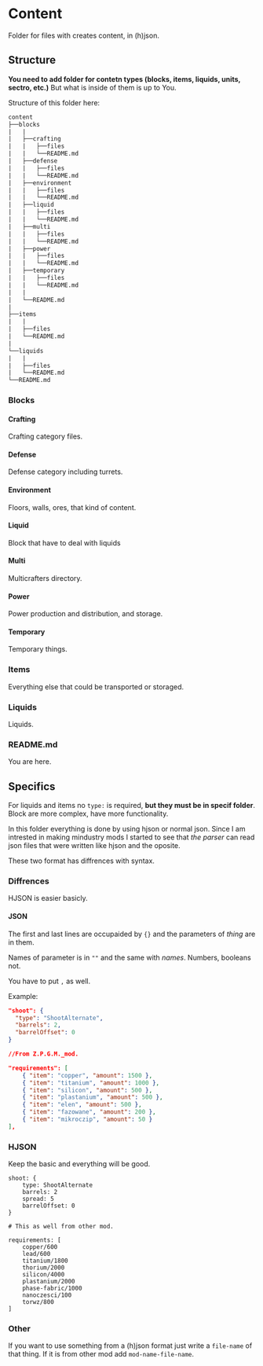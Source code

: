 # Content

Folder for files with creates content, in (h)json.

## Structure

**You need to add folder for contetn types (blocks, items, liquids, units, sectro, etc.)** But what is inside of them is up to You.

Structure of this folder here:

```txt
content
├──blocks
|   |
|   ├──crafting
|   |   ├──files
|   |   └──README.md
|   ├──defense
|   |   ├──files
|   |   └──README.md
|   ├──environment
|   |   ├──files
|   |   └──README.md
|   ├──liquid
|   |   ├──files
|   |   └──README.md
|   ├──multi
|   |   ├──files
|   |   └──README.md
|   ├──power
|   |   ├──files
|   |   └──README.md
|   ├──temporary
|   |   ├──files
|   |   └──README.md
|   |
|   └──README.md
|
├──items
|   |
|   ├──files
|   └──README.md
|
└──liquids
|   |   
|   ├──files
|   └──README.md
└──README.md
```

### Blocks

#### Crafting

Crafting category files.

#### Defense

Defense category including turrets.

#### Environment

Floors, walls, ores, that kind of content.

#### Liquid

Block that have to deal with liquids

#### Multi

Multicrafters directory.

#### Power

Power production and distribution, and storage.

#### Temporary

Temporary things.

### Items

Everything else that could be transported or storaged.

### Liquids

Liquids.

### README.md

You are here.

## Specifics

For liquids and items no `type:` is required, **but they must be in specif folder**.
Block are more complex, have more functionality.

In this folder everything is done by using hjson or normal json.
Since I am intrested in making mindustry mods I started to see that *the parser* can read json files that were written like hjson and the oposite.

These two format has diffrences with syntax.

### Diffrences

HJSON is easier basicly.

#### JSON

The first and last lines are occupaided by `{}` and the parameters of *thing* are in them.

Names of parameter is in `""` and the same with *names*.
Numbers, booleans not.

You have to put `,` as well.

Example:

```json
"shoot": {
  "type": "ShootAlternate",
  "barrels": 2,
  "barrelOffset": 0
}
```

```json
//From Z.P.G.M._mod.

"requirements": [
    { "item": "copper", "amount": 1500 },
    { "item": "titanium", "amount": 1000 },
    { "item": "silicon", "amount": 500 },
    { "item": "plastanium", "amount": 500 },
    { "item": "elen", "amount": 500 },
    { "item": "fazowane", "amount": 200 },
    { "item": "mikroczip", "amount": 50 }
],
```

### HJSON

Keep the basic and everything will be good.

```hjson
shoot: {
    type: ShootAlternate
    barrels: 2
    spread: 5
    barrelOffset: 0
}
```

```hjson
# This as well from other mod.

requirements: [
    copper/600
    lead/600
    titanium/1800
    thorium/2000
    silicon/4000
    plastanium/2000
    phase-fabric/1000
    nanoczesci/100
    torwz/800
]
```

### Other

If you want to use something from a (h)json format just write a `file-name` of that thing. If it is from other mod add `mod-name-file-name`.
